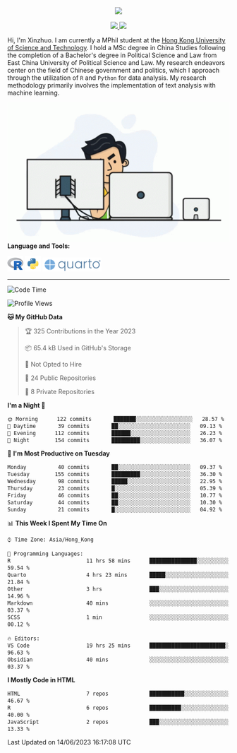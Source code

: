 <div align='center'>
<img src='https://readme-typing-svg.herokuapp.com?font=ubuntu&color=4d3900&center=true&lines=HKUST+Mphil+in+SOSC;Focus+on+China;Code+for+PoliSci'/>
</div>

<p align='center'>
 <a href='https://www.linkedin.com/in/xinzhuo-huang-5161011ba/' target='_blank'>
        <img src='https://img.shields.io/badge/linkedin%20-%230077B5.svg?&style=for-the-badge&logo=linkedin&logoColor=white'/>
    </a>
 <a href='https://twitter.com/HsinchoH' target='_blank'>
        <img src='https://img.shields.io/badge/Twitter-1DA1F2?style=for-the-badge&logo=twitter&logoColor=white'/>
    </a>
    </p>
    
Hi, I'm Xinzhuo. I am currently a MPhil student at the [Hong Kong University of Science and Technology](https://sosc.hkust.edu.hk/node/613). I hold a MSc degree in China Studies following the completion of a Bachelor's degree in Political Science and Law from East China University of Political Science and Law. My research endeavors center on the field of Chinese government and politics, which I approach through the utilization of `R` and `Python` for data analysis. My research methodology primarily involves the implementation of text analysis with machine learning.




<img align='right' src="https://github.com/xinzhuohkust/xinzhuohkust/blob/main/programmer.gif" width="590">



**Language and Tools:**  

<code><img height="36" src="https://raw.githubusercontent.com/github/explore/80688e429a7d4ef2fca1e82350fe8e3517d3494d/topics/r/r.png"></code>
<code><img height="36" src="https://raw.githubusercontent.com/github/explore/80688e429a7d4ef2fca1e82350fe8e3517d3494d/topics/python/python.png"></code>
<code><img height="32" src="https://github.com/quarto-dev/quarto-r/blob/main/man/figures/quarto.png"></code>

---
<!--START_SECTION:waka-->
![Code Time](http://img.shields.io/badge/Code%20Time-605%20hrs%2025%20mins-blue)

![Profile Views](http://img.shields.io/badge/Profile%20Views-6-blue)

**🐱 My GitHub Data** 

> 🏆 325 Contributions in the Year 2023
 > 
> 📦 65.4 kB Used in GitHub's Storage 
 > 
> 🚫 Not Opted to Hire
 > 
> 📜 24 Public Repositories 
 > 
> 🔑 8 Private Repositories  
 > 
**I'm a Night 🦉** 

```text
🌞 Morning      122 commits       ███████░░░░░░░░░░░░░░░░░░   28.57 % 
🌆 Daytime       39 commits       ██░░░░░░░░░░░░░░░░░░░░░░░   09.13 % 
🌃 Evening      112 commits       ██████░░░░░░░░░░░░░░░░░░░   26.23 % 
🌙 Night        154 commits       █████████░░░░░░░░░░░░░░░░   36.07 % 

```
📅 **I'm Most Productive on Tuesday** 

```text
Monday          40 commits       ██░░░░░░░░░░░░░░░░░░░░░░░   09.37 % 
Tuesday        155 commits       █████████░░░░░░░░░░░░░░░░   36.30 % 
Wednesday       98 commits       █████░░░░░░░░░░░░░░░░░░░░   22.95 % 
Thursday        23 commits       █░░░░░░░░░░░░░░░░░░░░░░░░   05.39 % 
Friday          46 commits       ██░░░░░░░░░░░░░░░░░░░░░░░   10.77 % 
Saturday        44 commits       ██░░░░░░░░░░░░░░░░░░░░░░░   10.30 % 
Sunday          21 commits       █░░░░░░░░░░░░░░░░░░░░░░░░   04.92 % 

```


📊 **This Week I Spent My Time On** 

```text
⌚︎ Time Zone: Asia/Hong_Kong

💬 Programming Languages: 
R                        11 hrs 58 mins      ███████████████░░░░░░░░░░   59.54 % 
Quarto                   4 hrs 23 mins       █████░░░░░░░░░░░░░░░░░░░░   21.84 % 
Other                    3 hrs               ███░░░░░░░░░░░░░░░░░░░░░░   14.96 % 
Markdown                 40 mins             ░░░░░░░░░░░░░░░░░░░░░░░░░   03.37 % 
SCSS                     1 min               ░░░░░░░░░░░░░░░░░░░░░░░░░   00.12 % 

🔥 Editors: 
VS Code                  19 hrs 25 mins      ████████████████████████░   96.63 % 
Obsidian                 40 mins             ░░░░░░░░░░░░░░░░░░░░░░░░░   03.37 % 

```

**I Mostly Code in HTML** 

```text
HTML                     7 repos             ███████████░░░░░░░░░░░░░░   46.67 % 
R                        6 repos             ██████████░░░░░░░░░░░░░░░   40.00 % 
JavaScript               2 repos             ███░░░░░░░░░░░░░░░░░░░░░░   13.33 % 

```



 Last Updated on 14/06/2023 16:17:08 UTC
<!--END_SECTION:waka-->
    
    
    
    
    
    
    
    

